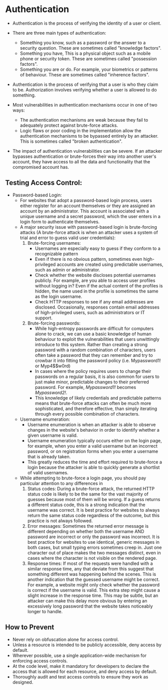 # Authentication
* Authentication is the process of verifying the identity of a user or client.
* There are three main types of authentication:
  - Something you know, such as a password or the answer to a security question. These are sometimes called "knowledge factors".
  - Something you have, This is a physical object such as a mobile phone or security token. These are sometimes called "possession factors".
  - Something you are or do. For example, your biometrics or patterns of behaviour. These are sometimes called "inherence factors".

* Authentication is the process of verifying that a user is who they claim to be. Authorization involves verifying whether a user is allowed to do something.
* Most vulnerabilities in authentication mechanisms occur in one of two ways:
  - The authentication mechanisms are weak because they fail to adequately protect against brute-force attacks.
  - Logic flaws or poor coding in the implementation allow the authentication mechanisms to be bypassed entirely by an attacker. This is sometimes called "broken authentication".
* The impact of authentication vulnerabilities can be severe. If an attacker bypasses authentication or brute-forces their way into another user's account, they have access to all the data and functionality that the compromised account has.
  
## Testing Access Control:
* Password-based Login:
  - For websites that adopt a password-based login process, users either register for an account themselves or they are assigned an account by an administrator. This account is associated with a unique username and a secret password, which the user enters in a login form to authenticate themselves.
  - A major security issue with password-based login is brute-forcing attacks (A brute-force attack is when an attacker uses a system of trial and error to guess valid user credentials):
    1. Brute-forcing usernames:
       * Usernames are especially easy to guess if they conform to a recognizable pattern
       * Even if there is no obvious pattern, sometimes even high-privileged accounts are created using predictable usernames, such as admin or administrator.
       * Check whether the website discloses potential usernames publicly. For example, are you able to access user profiles without logging in? Even if the actual content of the profiles is hidden, the name used in the profile is sometimes the same as the login username.
       * Check HTTP responses to see if any email addresses are disclosed. Occasionally, responses contain email addresses of high-privileged users, such as administrators or IT support.
    2. Brute-forcing passwords:
       * While high-entropy passwords are difficult for computers alone to crack, we can use a basic knowledge of human behaviour to exploit the vulnerabilities that users unwittingly introduce to this system. Rather than creating a strong password with a random combination of characters, users often take a password that they can remember and try to crowbar it into fitting the password policy (i.e. Mypassword1! or Myp4$$w0rd)
       * In cases where the policy requires users to change their passwords on a regular basis, it is also common for users to just make minor, predictable changes to their preferred password. For example, *Mypassword1!* becomes *Mypassword2!*.
       * This knowledge of likely credentials and predictable patterns means that brute-force attacks can often be much more sophisticated, and therefore effective, than simply iterating through every possible combination of characters.
  - Username enumeration:
    * Username enumeration is when an attacker is able to observe changes in the website's behavior in order to identify whether a given username is valid.
    * Username enumeration typically occurs either on the login page, for example, when you enter a valid username but an incorrect password, or on registration forms when you enter a username that is already taken.
    * This greatly reduces the time and effort required to brute-force a login because the attacker is able to quickly generate a shortlist of valid usernames.
  - While attempting to brute-force a login page, you should pay particular attention to any differences in
    1. Status codes: During a brute-force attack, the returned HTTP status code is likely to be the same for the vast majority of guesses because most of them will be wrong. If a guess returns a different status code, this is a strong indication that the username was correct. It is best practice for websites to always return the same status code regardless of the outcome, but this practice is not always followed.
    2. Error messages: Sometimes the returned error message is different depending on whether both the username AND password are incorrect or only the password was incorrect. It is best practice for websites to use identical, generic messages in both cases, but small typing errors sometimes creep in. Just one character out of place makes the two messages distinct, even in cases where the character is not visible on the rendered page.
    3. Response times: If most of the requests were handled with a similar response time, any that deviate from this suggest that something different was happening behind the scenes. This is another indication that the guessed username might be correct. For example, a website might only check whether the password is correct if the username is valid. This extra step might cause a slight increase in the response time. This may be subtle, but an attacker can make this delay more obvious by entering an excessively long password that the website takes noticeably longer to handle.     
     
## How to Prevent
* Never rely on obfuscation alone for access control.
* Unless a resource is intended to be publicly accessible, deny access by default.
* Wherever possible, use a single application-wide mechanism for enforcing access controls.
* At the code level, make it mandatory for developers to declare the access that is allowed for each resource, and deny access by default.
* Thoroughly audit and test access controls to ensure they work as designed.
